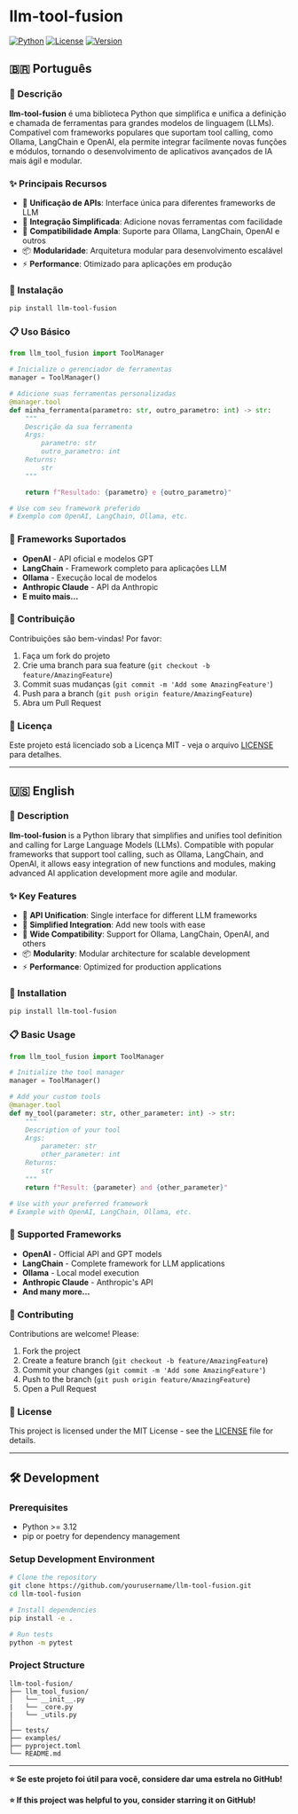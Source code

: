 # llm-tool-fusion

[![Python](https://img.shields.io/badge/python->=3.12-blue.svg)](https://www.python.org/downloads/)
[![License](https://img.shields.io/badge/license-MIT-green.svg)](LICENSE)
[![Version](https://img.shields.io/badge/version-0.1.0-orange.svg)](pyproject.toml)

## 🇧🇷 Português

### 📖 Descrição

**llm-tool-fusion** é uma biblioteca Python que simplifica e unifica a definição e chamada de ferramentas para grandes modelos de linguagem (LLMs). Compatível com frameworks populares que suportam tool calling, como Ollama, LangChain e OpenAI, ela permite integrar facilmente novas funções e módulos, tornando o desenvolvimento de aplicativos avançados de IA mais ágil e modular.

### ✨ Principais Recursos

- 🔧 **Unificação de APIs**: Interface única para diferentes frameworks de LLM
- 🚀 **Integração Simplificada**: Adicione novas ferramentas com facilidade
- 🔗 **Compatibilidade Ampla**: Suporte para Ollama, LangChain, OpenAI e outros
- 📦 **Modularidade**: Arquitetura modular para desenvolvimento escalável
- ⚡ **Performance**: Otimizado para aplicações em produção

### 🚀 Instalação

```bash
pip install llm-tool-fusion
```

### 📋 Uso Básico

```python
from llm_tool_fusion import ToolManager

# Inicialize o gerenciador de ferramentas
manager = ToolManager()

# Adicione suas ferramentas personalizadas
@manager.tool
def minha_ferramenta(parametro: str, outro_parametro: int) -> str:
    """
    Descrição da sua ferramenta
    Args:
        parametro: str
        outro_parametro: int
    Returns:
        str
    """

    return f"Resultado: {parametro} e {outro_parametro}"

# Use com seu framework preferido
# Exemplo com OpenAI, LangChain, Ollama, etc.
```

### 🔧 Frameworks Suportados

- **OpenAI** - API oficial e modelos GPT
- **LangChain** - Framework completo para aplicações LLM
- **Ollama** - Execução local de modelos
- **Anthropic Claude** - API da Anthropic
- **E muito mais...**

### 🤝 Contribuição

Contribuições são bem-vindas! Por favor:

1. Faça um fork do projeto
2. Crie uma branch para sua feature (`git checkout -b feature/AmazingFeature`)
3. Commit suas mudanças (`git commit -m 'Add some AmazingFeature'`)
4. Push para a branch (`git push origin feature/AmazingFeature`)
5. Abra um Pull Request

### 📄 Licença

Este projeto está licenciado sob a Licença MIT - veja o arquivo [LICENSE](LICENSE) para detalhes.

---

## 🇺🇸 English

### 📖 Description

**llm-tool-fusion** is a Python library that simplifies and unifies tool definition and calling for Large Language Models (LLMs). Compatible with popular frameworks that support tool calling, such as Ollama, LangChain, and OpenAI, it allows easy integration of new functions and modules, making advanced AI application development more agile and modular.

### ✨ Key Features

- 🔧 **API Unification**: Single interface for different LLM frameworks
- 🚀 **Simplified Integration**: Add new tools with ease
- 🔗 **Wide Compatibility**: Support for Ollama, LangChain, OpenAI, and others
- 📦 **Modularity**: Modular architecture for scalable development
- ⚡ **Performance**: Optimized for production applications

### 🚀 Installation

```bash
pip install llm-tool-fusion
```

### 📋 Basic Usage

```python
from llm_tool_fusion import ToolManager

# Initialize the tool manager
manager = ToolManager()

# Add your custom tools
@manager.tool
def my_tool(parameter: str, other_parameter: int) -> str:
    """
    Description of your tool
    Args:
        parameter: str
        other_parameter: int
    Returns:
        str
    """
    return f"Result: {parameter} and {other_parameter}"

# Use with your preferred framework
# Example with OpenAI, LangChain, Ollama, etc.
```

### 🔧 Supported Frameworks

- **OpenAI** - Official API and GPT models
- **LangChain** - Complete framework for LLM applications
- **Ollama** - Local model execution
- **Anthropic Claude** - Anthropic's API
- **And many more...**

### 🤝 Contributing

Contributions are welcome! Please:

1. Fork the project
2. Create a feature branch (`git checkout -b feature/AmazingFeature`)
3. Commit your changes (`git commit -m 'Add some AmazingFeature'`)
4. Push to the branch (`git push origin feature/AmazingFeature`)
5. Open a Pull Request

### 📄 License

This project is licensed under the MIT License - see the [LICENSE](LICENSE) file for details.

---

## 🛠️ Development

### Prerequisites

- Python >= 3.12
- pip or poetry for dependency management

### Setup Development Environment

```bash
# Clone the repository
git clone https://github.com/yourusername/llm-tool-fusion.git
cd llm-tool-fusion

# Install dependencies
pip install -e .

# Run tests
python -m pytest
```

### Project Structure

```
llm-tool-fusion/
├── llm_tool_fusion/
│   └── __init__.py
|   └── _core.py
|   └── _utils.py
│      
├── tests/
├── examples/
├── pyproject.toml
└── README.md
```

---

**⭐ Se este projeto foi útil para você, considere dar uma estrela no GitHub!**

**⭐ If this project was helpful to you, consider starring it on GitHub!**
